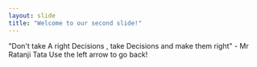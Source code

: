 ```yaml
---
layout: slide
title: "Welcome to our second slide!"
---
```

"Don't take A right Decisions , take Decisions and make them right" - Mr Ratanji Tata
Use the left arrow to go back!
